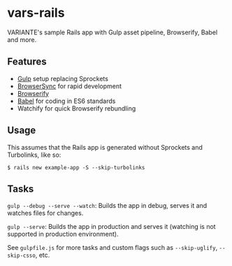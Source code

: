# vars-rails

VARIANTE's sample Rails app with Gulp asset pipeline, Browserify, Babel and more.

## Features

- [Gulp](http://gulpjs.com) setup replacing Sprockets
- [BrowserSync](http://www.browsersync.io) for rapid development
- [Browserify](http://browserify.org)
- [Babel](https://babeljs.io) for coding in ES6 standards
- Watchify for quick Browserify rebundling

## Usage

This assumes that the Rails app is generated without Sprockets and Turbolinks, like so:
```
$ rails new example-app -S --skip-turbolinks
```

## Tasks

```gulp --debug --serve --watch```: Builds the app in debug, serves it and watches files for changes.

```gulp --serve```: Builds the app in production and serves it (watching is not supported in production environment).

See ```gulpfile.js``` for more tasks and custom flags such as ```--skip-uglify```, ```--skip-csso```, etc.
